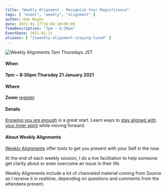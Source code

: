 ```yaml
---
title: "Weekly Alignment - Recognize Your Magnificence"
tags: [ "event", "weekly", "alignment" ]
author: Rob Nugen
date: 2021-01-17T16:04:10+09:00
TimeDescription: "7pm ~ 8:30pm"
EventDate: 2021-01-21
aliases: [ "21weekly-alignment-staying-tuned" ]
---
```


<img
src="//b.robnugen.com/blog/2020/2020_nov_23_weekly_alignments_title.jpg"
alt="Weekly Alignments 7pm Thursdays JST"
class="title" />

#### When

**7pm ~ 8:30pm Thursday  21 January 2021**

#### Where

**Zoom** [register](/weekly-alignments/registration/)

#### Details

[Knowing you are enough](/blog/2021/01/14/weekly-alignment-you-are-enough/) is a great start.  Learn ways to [stay aligned with your inner spirit](/blog/2021/01/21/weekly-alignment-recognize-your-magnificence/) while moving forward.

#### About Weekly Alignments

[Weekly Alignments](/weekly-alignments/) offer tools to get you present with your Self in the now.

At the end of each weekly session, I do a live facilitation to help
someone get clarity about or even overcome an issue in their life.

Weekly Alignments include a lot of channeled material coming from
Source as I receive it in realtime, depending on questions and
comments from the attendees present.
